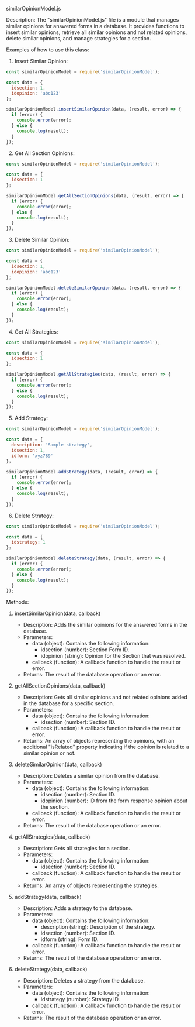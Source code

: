 similarOpinionModel.js

Description:
The "similarOpinionModel.js" file is a module that manages similar opinions for answered forms in a database. It provides functions to insert similar opinions, retrieve all similar opinions and not related opinions, delete similar opinions, and manage strategies for a section.

Examples of how to use this class:

1. Insert Similar Opinion:
```javascript
const similarOpinionModel = require('similarOpinionModel');

const data = {
  idsection: 1,
  idopinion: 'abc123'
};

similarOpinionModel.insertSimilarOpinion(data, (result, error) => {
  if (error) {
    console.error(error);
  } else {
    console.log(result);
  }
});
```

2. Get All Section Opinions:
```javascript
const similarOpinionModel = require('similarOpinionModel');

const data = {
  idsection: 1
};

similarOpinionModel.getAllSectionOpinions(data, (result, error) => {
  if (error) {
    console.error(error);
  } else {
    console.log(result);
  }
});
```

3. Delete Similar Opinion:
```javascript
const similarOpinionModel = require('similarOpinionModel');

const data = {
  idsection: 1,
  idopinion: 'abc123'
};

similarOpinionModel.deleteSimilarOpinion(data, (result, error) => {
  if (error) {
    console.error(error);
  } else {
    console.log(result);
  }
});
```

4. Get All Strategies:
```javascript
const similarOpinionModel = require('similarOpinionModel');

const data = {
  idsection: 1
};

similarOpinionModel.getAllStrategies(data, (result, error) => {
  if (error) {
    console.error(error);
  } else {
    console.log(result);
  }
});
```

5. Add Strategy:
```javascript
const similarOpinionModel = require('similarOpinionModel');

const data = {
  description: 'Sample strategy',
  idsection: 1,
  idform: 'xyz789'
};

similarOpinionModel.addStrategy(data, (result, error) => {
  if (error) {
    console.error(error);
  } else {
    console.log(result);
  }
});
```

6. Delete Strategy:
```javascript
const similarOpinionModel = require('similarOpinionModel');

const data = {
  idstrategy: 1
};

similarOpinionModel.deleteStrategy(data, (result, error) => {
  if (error) {
    console.error(error);
  } else {
    console.log(result);
  }
});
```

Methods:

1. insertSimilarOpinion(data, callback)
   - Description: Adds the similar opinions for the answered forms in the database.
   - Parameters:
     - data (object): Contains the following information:
       - idsection (number): Section Form ID.
       - idopinion (string): Opinion for the Section that was resolved.
     - callback (function): A callback function to handle the result or error.
   - Returns: The result of the database operation or an error.

2. getAllSectionOpinions(data, callback)
   - Description: Gets all similar opinions and not related opinions added in the database for a specific section.
   - Parameters:
     - data (object): Contains the following information:
       - idsection (number): Section ID.
     - callback (function): A callback function to handle the result or error.
   - Returns: An array of objects representing the opinions, with an additional "isRelated" property indicating if the opinion is related to a similar opinion or not.

3. deleteSimilarOpinion(data, callback)
   - Description: Deletes a similar opinion from the database.
   - Parameters:
     - data (object): Contains the following information:
       - idsection (number): Section ID.
       - idopinion (number): ID from the form response opinion about the section.
     - callback (function): A callback function to handle the result or error.
   - Returns: The result of the database operation or an error.

4. getAllStrategies(data, callback)
   - Description: Gets all strategies for a section.
   - Parameters:
     - data (object): Contains the following information:
       - idsection (number): Section ID.
     - callback (function): A callback function to handle the result or error.
   - Returns: An array of objects representing the strategies.

5. addStrategy(data, callback)
   - Description: Adds a strategy to the database.
   - Parameters:
     - data (object): Contains the following information:
       - description (string): Description of the strategy.
       - idsection (number): Section ID.
       - idform (string): Form ID.
     - callback (function): A callback function to handle the result or error.
   - Returns: The result of the database operation or an error.

6. deleteStrategy(data, callback)
   - Description: Deletes a strategy from the database.
   - Parameters:
     - data (object): Contains the following information:
       - idstrategy (number): Strategy ID.
     - callback (function): A callback function to handle the result or error.
   - Returns: The result of the database operation or an error.